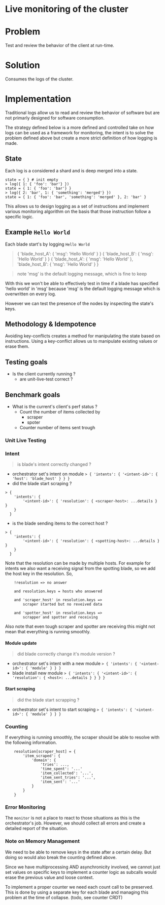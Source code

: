 # Live monitoring of the cluster

# Problem

Test and review the behavior of the client at run-time.

# Solution

Consumes the logs of the cluster.

# Implementation

Traditional logs allow us to read and review the behavior of software but are
not primarly designed for software consumption.

The strategy defined below is a more defined and controlled take on how logs
can be used as a framework for monitoring, the intent is to solve the problem
defined above but create a more strict definition of how logging is made.

## State

Each log is a considered a shard and is deep merged into a state.

```example
state = { } # init empty
> log({ 1: { 'foo': 'bar'} })
state = { 1: { 'foo': 'bar'} }
> log({ 2: 'bar', 1: { 'something': 'merged'} })
state = { 1: { 'foo': 'bar', 'something': 'merged' }, 2: 'bar' }
```

This allows us to design logging as a set of instructions and implement various
monitoring algorithm on the basis that those instruction follow a specific
logic.

## Example `Hello World`

Each blade start's by logging `Hello World`

> { 'blade_host_A': { 'msg': 'Hello World' } }
> { 'blade_host_B': { 'msg': 'Hello World' } }
{
    'blade_host_A': { 'msg': 'Hello World' },
    'blade_host_B': { 'msg': 'Hello World' } 
}

> note 'msg' is the default logging message, which is fine to keep

With this we won't be able to effectively test in time if a blade has specified
'hello world' in 'msg' because 'msg' is the default logging message which is
overwritten on every log.

However we can test the presence of the nodes by inspecting the state's keys.

## Methodology & Idempotence

Avoiding key-conflicts creates a method for manipulating the state based on
instructions. Using a key-conflict allows us to manipulate existing values or
erase them. 

## Testing goals

- Is the client currently running ?
    - are unit-live-test correct ?

## Benchmark goals

- What is the current's client's perf status ? 
    - Count the number of items collected by
        - scraper
        - spoter
    - Counter number of items sent trough

### Unit Live Testing

### Intent

> is blade's intent correctly changed ?
- orchestrator set's intent on module
`> { 'intents': { '<intent-id>': { 'host': 'blade_host' } } }`
- did the blade start scraping ?
```
> { 
    'intents': { 
        '<intent-id>': { 'resolution': { <scraper-host>: ...details } } 
    } 
  }
```
- is the blade sending items to the correct host ?
```
> { 
    'intents': { 
        '<intent-id>': { 'resolution': { <spotting-host>: ...details } } 
    } 
  }
```
Note that the resolution can be made by multiple hosts. For example for intents
we also want a receiving signal from the spotting blade, so we add the host key
in the resolution. So,

```
    !resolution => no answer

    and resolution.keys = hosts who answered 

    and 'scraper_host' in resolution.keys => 
        scraper started but no reveived data

    and 'spotter_host' in resolution.keys => 
        scrapper and spotter and receiving
```

Also note that even tough scraper and spotter are receiving this might not mean
that everything is running smoothly.

#### Module update
> did blade correctly change it's module version ?
- orchestrator set's intent with a new module
`> { 'intents': { '<intent-id>': { 'module' } } }`
- blade install new module
`> { 'intents': { '<intent-id>': { 'resolution': { <host>: ...details } } } }`

#### Start scraping
> did the blade start scrapping ?
- orchestrator set's intent to start scraping
`> { 'intents': { '<intent-id>': { 'module' } } }`


### Counting

If everything is running smoothly, the scraper should be able to resolve with
the following information.

```
    resolution[scraper_host] = {
        'item_scraped': {
            'domain': {
                'tries': ...,
                'time_spent': '...'
                'item_collected': '...',
                'item_sent_tries': '...',
                'item_sent': '...'
            }
        }
    }
```

### Error Monitoring

The `monitor` is not a place to react to those situations as this is the
orchestrator's job. However, we should collect all errors and create a detailed
report of the situation.

### Note on Memory Management

We need to be able to remove keys in the state after a certain delay. But
doing so would also break the counting defined above.

Since we have multiprocessing AND asynchronicity involved, we cannot just set
values on specific keys to implement a counter logic as subcalls would erase
the previous value and loose context.

To implement a proper counter we need each count call to be preserved. This is
done by using a separate key for each blade and managing this problem at the
time of collapse. (todo, see counter CRDT)
